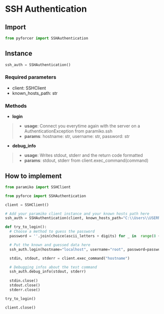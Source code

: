 # SSH Authentication
## Import
```python
from pyforcer import SSHAuthentication
```
## Instance
```python
ssh_auth = SSHAuthentication()
```
### Required parameters
- client: SSHClient
- known_hosts_path: str
### Methods
- **login**
> - **usage**: Connect you everytime again with the server on a AuthenticationException from paramiko.ssh
> - **params**: hostname: str, username: str, password: str
- **debug_info**
> - **usage**: Writes stdout, stderr and the return code formatted
> - **params**: stdout, stderr from client.exec_command(command)
## How to implement
```python
from paramiko import SSHClient

from pyforce import SSHAuthentication

client = SSHClient()

# Add your paramiko client instance and your known hosts path here
ssh_auth = SSHAuthentication(client, known_hosts_path="C:\\Users\\USERNAME\\.ssh\\known_hosts")

def try_to_login():
  # Choose a method to guess the password
  password = ''.join(choice(ascii_letters + digits) for _ in  range(8 + 1))

  # Put the known and guessed data here
  ssh_auth.login(hostname="localhost", username="root", password=password)

  stdin, stdout, stderr = client.exec_command("hostname")

  # Debugging infos about the test command
  ssh_auth.debug_info(stdout, stderr)
 
  stdin.close()
  stdout.close()
  stderr.close()

try_to_login()

client.close()
```